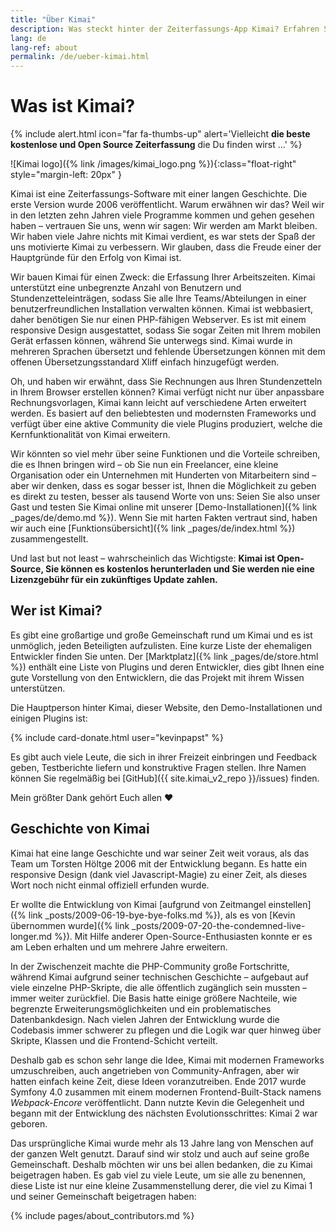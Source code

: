 ```yaml
---
title: "Über Kimai"
description: Was steckt hinter der Zeiterfassungs-App Kimai? Erfahren Sie mehr über es, seine Geschichte und seinen Entwickler.
lang: de
lang-ref: about
permalink: /de/ueber-kimai.html
---
```


# Was ist Kimai?

{% include alert.html icon="far fa-thumbs-up" alert='Vielleicht <strong>die beste kostenlose und Open Source Zeiterfassung</strong> die Du finden wirst ...' %}

![Kimai logo]({% link /images/kimai_logo.png %}){:class="float-right" style="margin-left: 20px" }

Kimai ist eine Zeiterfassungs-Software mit einer langen Geschichte. Die erste Version wurde 2006 veröffentlicht. 
Warum erwähnen wir das? Weil wir in den letzten zehn Jahren viele Programme kommen und gehen gesehen haben – vertrauen Sie uns, wenn wir sagen: 
Wir werden am Markt bleiben. Wir haben viele Jahre nichts mit Kimai verdient, es war stets der Spaß der uns motivierte Kimai zu verbessern. 
Wir glauben, dass die Freude einer der Hauptgründe für den Erfolg von Kimai ist. 

Wir bauen Kimai für einen Zweck: die Erfassung Ihrer Arbeitszeiten. Kimai unterstützt eine unbegrenzte Anzahl von Benutzern und Stundenzetteleinträgen, 
sodass Sie alle Ihre Teams/Abteilungen in einer benutzerfreundlichen Installation verwalten können. 
Kimai ist webbasiert, daher benötigen Sie nur einen PHP-fähigen Webserver. Es ist mit einem responsive Design ausgestattet, 
sodass Sie sogar Zeiten mit Ihrem mobilen Gerät erfassen können, während Sie unterwegs sind. 
Kimai wurde in mehreren Sprachen übersetzt und fehlende Übersetzungen können mit dem offenen Übersetzungsstandard Xliff einfach hinzugefügt werden.

Oh, und haben wir erwähnt, dass Sie Rechnungen aus Ihren Stundenzetteln in Ihrem Browser erstellen können? 
Kimai verfügt nicht nur über anpassbare Rechnungsvorlagen, Kimai kann leicht auf verschiedene Arten erweitert werden. 
Es basiert auf den beliebtesten und modernsten Frameworks und verfügt über eine aktive Community die viele Plugins produziert, welche 
die Kernfunktionalität von Kimai erweitern.

Wir könnten so viel mehr über seine Funktionen und die Vorteile schreiben, die es Ihnen bringen wird – ob Sie nun ein Freelancer, 
eine kleine Organisation oder ein Unternehmen mit Hunderten von Mitarbeitern sind – aber wir denken, dass es sogar besser ist, 
Ihnen die Möglichkeit zu geben es direkt zu testen, besser als tausend Worte von uns: 
Seien Sie also unser Gast und testen Sie Kimai online mit unserer [Demo-Installationen]({% link _pages/de/demo.md %}). 
Wenn Sie mit harten Fakten vertraut sind, haben wir auch eine [Funktionsübersicht]({% link _pages/de/index.html %}) zusammengestellt.

Und last but not least – wahrscheinlich das Wichtigste: 
**Kimai ist Open-Source, Sie können es kostenlos herunterladen und Sie werden nie eine Lizenzgebühr für ein zukünftiges Update zahlen.**

## Wer ist Kimai?

Es gibt eine großartige und große Gemeinschaft rund um Kimai und es ist unmöglich, jeden Beteiligten aufzulisten. 
Eine kurze Liste der ehemaligen Entwickler finden Sie unten.
Der [Marktplatz]({% link _pages/de/store.html %}) enthält eine Liste von Plugins und deren Entwickler, dies gibt Ihnen eine 
gute Vorstellung von den Entwicklern, die das Projekt mit ihrem Wissen unterstützen.

Die Hauptperson hinter Kimai, dieser Website, den Demo-Installationen und einigen Plugins ist:

{% include card-donate.html user="kevinpapst" %}

Es gibt auch viele Leute, die sich in ihrer Freizeit einbringen und Feedback geben, Testberichte liefern und konstruktive Fragen stellen. 
Ihre Namen können Sie regelmäßig bei [GitHub]({{ site.kimai_v2_repo }}/issues) finden. 

Mein größter Dank gehört Euch allen ❤️   

## Geschichte von Kimai

Kimai hat eine lange Geschichte und war seiner Zeit weit voraus, als das Team um Torsten Höltge 2006 mit der Entwicklung begann. 
Es hatte ein responsive Design (dank viel Javascript-Magie) zu einer Zeit, als dieses Wort noch nicht einmal offiziell erfunden wurde.

Er wollte die Entwicklung von Kimai [aufgrund von Zeitmangel einstellen]({% link _posts/2009-06-19-bye-bye-folks.md %}), als es von [Kevin übernommen wurde]({% link _posts/2009-07-20-the-condemned-live-longer.md %}).
Mit Hilfe anderer Open-Source-Enthusiasten konnte er es am Leben erhalten und um mehrere Jahre erweitern.

In der Zwischenzeit machte die PHP-Community große Fortschritte, während Kimai aufgrund seiner technischen Geschichte – aufgebaut 
auf viele einzelne PHP-Skripte, die alle öffentlich zugänglich sein mussten – immer weiter zurückfiel.
Die Basis hatte einige größere Nachteile, wie begrenzte Erweiterungsmöglichkeiten und ein problematisches Datenbankdesign. 
Nach vielen Jahren der Entwicklung wurde die Codebasis immer schwerer zu pflegen und die Logik war quer hinweg über Skripte, 
Klassen und die Frontend-Schicht verteilt.
 
Deshalb gab es schon sehr lange die Idee, Kimai mit modernen Frameworks umzuschreiben, auch angetrieben von Community-Anfragen, 
aber wir hatten einfach keine Zeit, diese Ideen voranzutreiben.
Ende 2017 wurde Symfony 4.0 zusammen mit einem modernen Frontend-Built-Stack namens _Webpack-Encore_ veröffentlicht.
Dann nutzte Kevin die Gelegenheit und begann mit der Entwicklung des nächsten Evolutionsschrittes: Kimai 2 war geboren.

Das ursprüngliche Kimai wurde mehr als 13 Jahre lang von Menschen auf der ganzen Welt genutzt. Darauf sind wir stolz und auch auf seine große Gemeinschaft. 
Deshalb möchten wir uns bei allen bedanken, die zu Kimai beigetragen haben.
Es gab viel zu viele Leute, um sie alle zu benennen, diese Liste ist nur eine kleine Zusammenstellung derer, die viel zu Kimai 1 und seiner Gemeinschaft beigetragen haben:

{% include pages/about_contributors.md %} 
